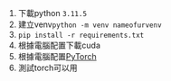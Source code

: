 1. 下載python `3.11.5`
2. 建立venv`python -m venv nameofurvenv`
3. `pip install -r requirements.txt`
4. 根據電腦配置下載cuda
5. 根據電腦配置[PyTorch](https://pytorch.org/)
6. 測試torch可以用